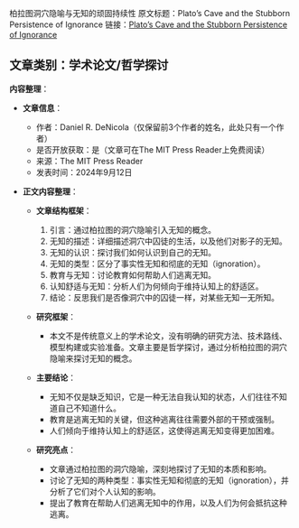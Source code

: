 柏拉图洞穴隐喻与无知的顽固持续性
原文标题：Plato’s Cave and the Stubborn Persistence of Ignorance
链接：[Plato’s Cave and the Stubborn Persistence of Ignorance](https://thereader.mitpress.mit.edu/platos-cave-and-the-stubborn-persistence-of-ignorance/)

**文章类别**：学术论文/哲学探讨
---

**内容整理**：
- **文章信息**：
  - 作者：Daniel R. DeNicola（仅保留前3个作者的姓名，此处只有一个作者）
  - 是否开放获取：是（文章可在The MIT Press Reader上免费阅读）
  - 来源：The MIT Press Reader
  - 发表时间：2024年9月12日

- **正文内容整理**：
  - **文章结构框架**：
    1. 引言：通过柏拉图的洞穴隐喻引入无知的概念。
    2. 无知的描述：详细描述洞穴中囚徒的生活，以及他们对影子的无知。
    3. 无知的认识：探讨我们如何认识到自己的无知。
    4. 无知的类型：区分了事实性无知和彻底的无知（ignoration）。
    5. 教育与无知：讨论教育如何帮助人们逃离无知。
    6. 认知舒适与无知：分析人们为何倾向于维持认知上的舒适区。
    7. 结论：反思我们是否像洞穴中的囚徒一样，对某些无知一无所知。

  - **研究框架**：
    - 本文不是传统意义上的学术论文，没有明确的研究方法、技术路线、模型构建或实验准备。文章主要是哲学探讨，通过分析柏拉图的洞穴隐喻来探讨无知的概念。

  - **主要结论**：
    - 无知不仅是缺乏知识，它是一种无法自我认知的状态，人们往往不知道自己不知道什么。
    - 教育是逃离无知的关键，但这种逃离往往需要外部的干预或强制。
    - 人们倾向于维持认知上的舒适区，这使得逃离无知变得更加困难。

  - **研究亮点**：
    - 文章通过柏拉图的洞穴隐喻，深刻地探讨了无知的本质和影响。
    - 讨论了无知的两种类型：事实性无知和彻底的无知（ignoration），并分析了它们对个人认知的影响。
    - 提出了教育在帮助人们逃离无知中的作用，以及人们为何会抵抗这种逃离。

